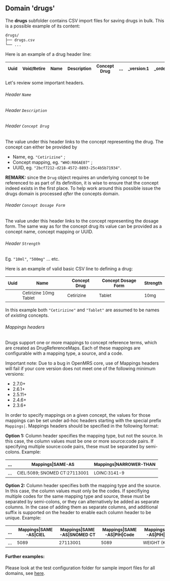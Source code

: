 ## Domain 'drugs'
The **drugs** subfolder contains CSV import files for saving drugs in bulk. This is a possible example of its content:
```bash
drugs/
├── drugs.csv
└── ...
```
Here is an example of a drug header line:

| <sub>Uuid</sub> | <sub>Void/Retire</sub> | <sub>Name</sub> | <sub>Description</sub> | <sub>Concept Drug</sub> | ... | <sub>_version:1</sub> | <sub>_order:1000</sub> |
| - | - | - | - | - | - | - | - |

Let's review some important headers.
###### Header `Name`
###### Header `Description`
###### Header `Concept Drug`
The value under this header links to the concept representing the drug. The concept can either be provided by

* Name, eg. `"Cetirizine"` ;
* Concept mapping, eg. `"WHO:R06AE07"` ;
* UUID, eg. `"2bcf7212-d218-4572-8893-25c4b5b71934"`.

**REMARK:** since the `Drug` object requires an underlying concept to be referenced to as part of its definition, it is wise to ensure that the concept indeed exists in the first place. To help work around this possible issue the drugs domain is processed _after_ the concepts domain.

###### Header `Concept Dosage Form`
The value under this header links to the concept representing the dosage form. The same way as for the concept drug its value can be provided as a concept name, concept mapping or UUID.

###### Header `Strength`
Eg. `"10ml"`, `"500mg"` ... etc.

Here is an example of valid basic CSV line to defining a drug:

| <sub>Uuid</sub>  | <sub>Name</sub> | <sub>Concept Drug</sub> | <sub>Concept Dosage Form</sub> | <sub>Strength</sub> |
| - | - | - | - | - |
| | <sub>Cetirizine 10mg Tablet</sub> | <sub>Cetirizine</sub> | <sub>Tablet</sub> | <sub>10mg</sub> |

In this example both `"Cetirizine"` and `"Tablet"` are assumed to be names of _existing_ concepts.

###### Mappings headers
Drugs support one or more mappings to concept reference terms, which are created as DrugReferenceMaps. Each of these mappings are configurable with a mapping type, a source, and a code.  

Important note:  Due to a bug in OpenMRS core, use of Mappings headers will fail if your core version does not meet one of the following minimum versions:
* 2.7.0+
* 2.6.1+
* 2.5.11+
* 2.4.6+
* 2.3.6+

In order to specify mappings on a given concept, the values for those mappings can be set under ad-hoc headers starting with the special prefix `Mappings|`.  Mappings headers should be specified in the following format:

**Option 1:**  Column header specifies the mapping type, but not the source.  In this case, the column values must be one or more source:code pairs.  If specifying multiple source:code pairs, these must be separated by semi-colons.  Example:

| ... | <sub>Mappings\|SAME-AS</sub> | <sub>Mappings\|NARROWER-THAN</sub> |
| - | - | - |
| ... | <sub>CIEL:5089; SNOMED CT:27113001</sub> | <sub>LOINC:3141-9</sub> |

**Option 2:**  Column header specifies both the mapping type and the source.  In this case, the column values must only be the codes.  If specifiying multiple codes for the same mapping type and source, these must be separated by semi-colons, or they can alternatively be added as separate columns.  In the case of adding them as separate columns, and additional suffix is supported on the header to enable each column header to be unique.  Example:

| ... | <sub>Mappings\|SAME-AS\|CIEL</sub> | <sub>Mappings\|SAME-AS\|SNOMED CT</sub> | <sub>Mappings\|SAME-AS\|PIH\|Code</sub> | <sub>Mappings\|SAME-AS\|PIH\|Name</sub> |
| - | - | - | - | - |
| ... | <sub>5089</sub> | <sub>27113001</sub> | <sub>5089</sub> | <sub>WEIGHT (KG)</sub> |

#### Further examples:
Please look at the test configuration folder for sample import files for all domains, see [here](../api/src/test/resources/testAppDataDir/configuration).